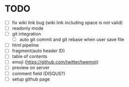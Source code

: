 TODO
====
* [ ] fix wiki link bug (wiki link including space is not valid)
* [ ] readonly mode
* [ ] git integration
  - [ ] auto git commit and git rebase when user save file
* [ ] html pipeline
* [ ] fragment(auto header ID)
* [ ] table of contents
* [ ] emoji (https://github.com/twitter/twemoji)
* [ ] preview on server
* [ ] comment field (DISQUS?)
* [ ] setup github page
